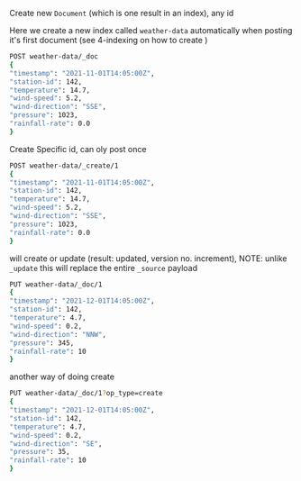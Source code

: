 Create new `Document` (which is one result in an index), any id

Here we create a new index called `weather-data` automatically when posting it's first document
(see 4-indexing on how to create )

```bash
POST weather-data/_doc
{
"timestamp": "2021-11-01T14:05:00Z",
"station-id": 142,
"temperature": 14.7,
"wind-speed": 5.2,
"wind-direction": "SSE",
"pressure": 1023,
"rainfall-rate": 0.0
}
```

Create Specific id, can oly post once

```bash
POST weather-data/_create/1
{
"timestamp": "2021-11-01T14:05:00Z",
"station-id": 142,
"temperature": 14.7,
"wind-speed": 5.2,
"wind-direction": "SSE",
"pressure": 1023,
"rainfall-rate": 0.0
}
```

will create or update (result: updated, version no. increment),
NOTE: unlike `_update` this will replace the entire `_source` payload

```bash
PUT weather-data/_doc/1
{
"timestamp": "2021-12-01T14:05:00Z",
"station-id": 142,
"temperature": 4.7,
"wind-speed": 0.2,
"wind-direction": "NNW",
"pressure": 345,
"rainfall-rate": 10
}
```

another way of doing create

```bash
PUT weather-data/_doc/1?op_type=create
{
"timestamp": "2021-12-01T14:05:00Z",
"station-id": 142,
"temperature": 4.7,
"wind-speed": 0.2,
"wind-direction": "SE",
"pressure": 35,
"rainfall-rate": 10
}
```
